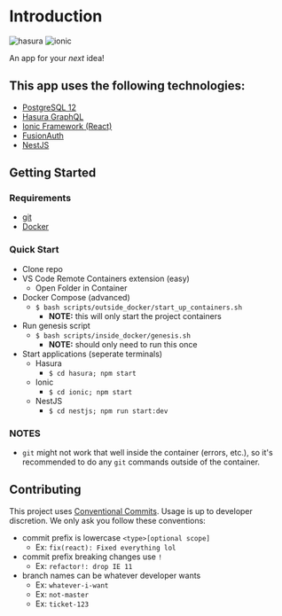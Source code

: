 # Introduction
![hasura](https://img.shields.io/github/workflow/status/mdwagner/next-great-idea/Hasura%20CI?label=hasura) ![ionic](https://img.shields.io/github/workflow/status/mdwagner/next-great-idea/Ionic%20CI?label=ionic)

An app for your _next_ idea!

## This app uses the following technologies:
- [PostgreSQL 12](https://www.postgresql.org/docs/12/)
- [Hasura GraphQL](https://hasura.io/docs/1.0/graphql/manual/index.html)
- [Ionic Framework (React)](https://ionicframework.com/docs)
- [FusionAuth](https://fusionauth.io/docs/v1/tech/)
- [NestJS](https://docs.nestjs.com/)

## Getting Started

### Requirements
- [git](https://git-scm.com/)
- [Docker](https://www.docker.com/)

### Quick Start
- Clone repo
- VS Code Remote Containers extension (easy)
    - Open Folder in Container
- Docker Compose (advanced)
    - `$ bash scripts/outside_docker/start_up_containers.sh`
        - **NOTE:** this will only start the project containers
- Run genesis script
    - `$ bash scripts/inside_docker/genesis.sh`
        - **NOTE:** should only need to run this once
- Start applications (seperate terminals)
    - Hasura
        - `$ cd hasura; npm start`
    - Ionic
        - `$ cd ionic; npm start`
    - NestJS
        - `$ cd nestjs; npm run start:dev`

### NOTES
- `git` might not work that well inside the container (errors, etc.), so it's recommended to do any `git` commands outside of the container.

## Contributing
This project uses [Conventional Commits](https://www.conventionalcommits.org/en/v1.0.0/). Usage is up to developer discretion. We only ask you follow these conventions:
- commit prefix is lowercase `<type>[optional scope]`
    - Ex: `fix(react): Fixed everything lol`
- commit prefix breaking changes use `!`
    - Ex: `refactor!: drop IE 11`
- branch names can be whatever developer wants
    - Ex: `whatever-i-want`
    - Ex: `not-master`
    - Ex: `ticket-123`
